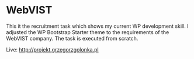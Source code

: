 # WebVIST
This it the recruitment task which shows my current WP development skill. I adjusted the WP Bootstrap Starter theme to the requirements of the WebVIST company. The task is executed from scratch.

Live: http://projekt.grzegorzgolonka.pl

